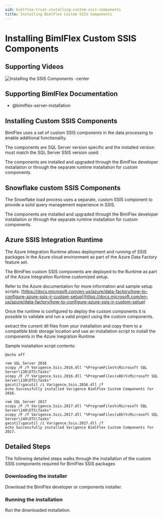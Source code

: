 ```yaml
---
uid: bimlflex-trial-installing-custom-ssis-components
title: Installing BimlFlex Custom SSIS Components
---
```

# Installing BimlFlex Custom SSIS Components

## Supporting Videos

![Installing the SSIS Components -center](https://www.youtube.com/watch?v=7R8gj7ItqH8?rel=0&autoplay=0 "Installing the SSIS Components")

## Supporting BimlFlex Documentation

* @bimlflex-server-installation

## Installing Custom SSIS Components

BimlFlex uses a set of custom SSIS components in the data processing to enable additional functionality. 

The components are SQL Server version specific and the installed version must match the SQL Server SSIS version used.

The components are installed and upgraded through the BimlFlex developer installation or through the separate runtime installation for custom components.

## Snowflake custom SSIS Components

The Snowflake load process uses a separate, custom SSIS component to provide a solid query management experience in SSIS.

The components are installed and upgraded through the BimlFlex developer installation or through the separate runtime installation for custom components.

## Azure SSIS Integration Runtime

The Azure Integration Runtime allows deployment and running of SSIS packages in the Azure cloud environment as part of the Azure Data Factory feature set.

The BimlFlex custom SSIS components are deployed to the Runtime as part of the Azure Integration Runtime customized setup.

Refer to the Azure documentation for more information and sample setup scripts: [https://docs.microsoft.com/en-us/azure/data-factory/how-to-configure-azure-ssis-ir-custom-setup](https://docs.microsoft.com/en-us/azure/data-factory/how-to-configure-azure-ssis-ir-custom-setup)

Once the runtime is configured to deploy the custom components it is possible to validate and run a valid project using the custom components.

extract the current dll files from your installation and copy them to a compatible blob storage location and use an installation script to install the components in the Azure Inegration Runtime

Sample installation script contents:

```batch
@echo off

rem SQL Server 2016
xcopy /F /Y Varigence.Ssis.2016.dll "%ProgramFiles%\Microsoft SQL Server\130\DTS\Tasks"
xcopy /F /Y Varigence.Ssis.2016.dll "%ProgramFiles(x86)%\Microsoft SQL Server\130\DTS\Tasks"
gacutil\gacutil /i Varigence.Ssis.2016.dll /f
echo Successfully installed Varigence BimlFlex Custom Components for 2016.

rem SQL Server 2017
xcopy /F /Y Varigence.Ssis.2017.dll "%ProgramFiles%\Microsoft SQL Server\140\DTS\Tasks"
xcopy /F /Y Varigence.Ssis.2017.dll "%ProgramFiles(x86)%\Microsoft SQL Server\140\DTS\Tasks"
gacutil\gacutil /i Varigence.Ssis.2017.dll /f
echo Successfully installed Varigence BimlFlex Custom Components for 2017.
```

## Detailed Steps

The following detailed steps walks through the installation of the custom SSIS components required for BimlFlex SSIS packages

### Downloading the installer

Download the BimlFlex developer or components installer.

### Running the installation

Run the downloaded installation.
